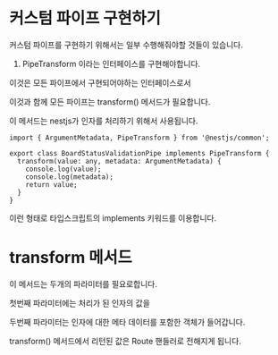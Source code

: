 # 커스텀 파이프 구현하기

커스텀 파이프를 구현하기 위해서는 일부 수행해줘야할 것들이 있습니다.

1. PipeTransform 이라는 인터페이스를 구현해야합니다.

이것은 모든 파이프에서 구현되어야하는 인터페이스로서

이것과 함께 모든 파이프는 transform() 메서드가 필요합니다.

이 메서드는 nestjs가 인자를 처리하기 위해서 사용됩니다.

```tsx
import { ArgumentMetadata, PipeTransform } from '@nestjs/common';

export class BoardStatusValidationPipe implements PipeTransform {
  transform(value: any, metadata: ArgumentMetadata) {
    console.log(value);
    console.log(metadata);
    return value;
  }
}
```
이런 형태로 타입스크립트의 implements 키워드를 이용합니다.


# transform 메서드

이 메서드는 두개의 파라미터를 필요로합니다.

첫번째 파라미터에는 처리가 된 인자의 값을

두번째 파라미터는 인자에 대한 메타 데이터를 포함한 객체가 들어갑니다.

transform() 메서드에서 리턴된 값은 Route 핸들러로 전해지게 됩니다.

